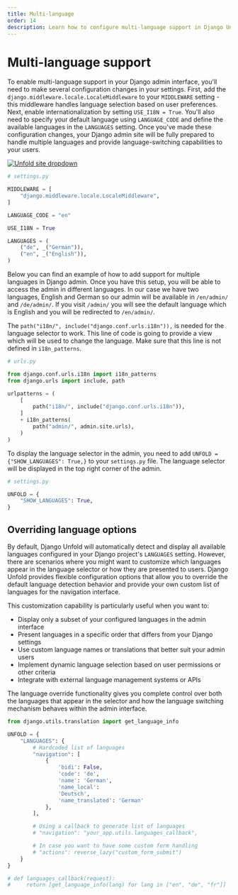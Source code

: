 ```yaml
---
title: Multi-language
order: 14
description: Learn how to configure multi-language support in Django Unfold admin panel with language switching, URL patterns, middleware setup, and internationalization settings for a fully localized admin interface.
---
```


# Multi-language support

To enable multi-language support in your Django admin interface, you'll need to make several configuration changes in your settings. First, add the `django.middleware.locale.LocaleMiddleware` to your `MIDDLEWARE` setting - this middleware handles language selection based on user preferences. Next, enable internationalization by setting `USE_I18N = True`. You'll also need to specify your default language using `LANGUAGE_CODE` and define the available languages in the `LANGUAGES` setting. Once you've made these configuration changes, your Django admin site will be fully prepared to handle multiple languages and provide language-switching capabilities to your users.

[![Unfold site dropdown](/static/docs/configuration/unfold-multilanguage.webp)](/static/docs/configuration/unfold-multilanguage.webp)

```python
# settings.py

MIDDLEWARE = [
    "django.middleware.locale.LocaleMiddleware",
]

LANGUAGE_CODE = "en"

USE_I18N = True

LANGUAGES = (
    ("de", _("German")),
    ("en", _("English")),
)
```

Below you can find an example of how to add support for multiple languages in Django admin. Once you have this setup, you will be able to access the admin in different languages. In our case we have two languages, English and German so our admin will be available in `/en/admin/` and `/de/admin/`. If you visit `/admin/` you will see the default language which is English and you will be redirected to `/en/admin/`.

The `path("i18n/", include("django.conf.urls.i18n")),` is needed for the language selector to work. This line of code is going to provide a view which will be used to change the language. Make sure that this line is not defined in `i18n_patterns`.

```python
# urls.py

from django.conf.urls.i18n import i18n_patterns
from django.urls import include, path

urlpatterns = (
    [
        path("i18n/", include("django.conf.urls.i18n")),
    ]
    + i18n_patterns(
        path("admin/", admin.site.urls),
    )
)
```

To display the language selector in the admin, you need to add `UNFOLD = {"SHOW_LANGUAGES": True,}` to your `settings.py` file. The language selector will be displayed in the top right corner of the admin.

```python
# settings.py

UNFOLD = {
    "SHOW_LANGUAGES": True,
}
```

## Overriding language options

By default, Django Unfold will automatically detect and display all available languages configured in your Django project's `LANGUAGES` setting. However, there are scenarios where you might want to customize which languages appear in the language selector or how they are presented to users. Django Unfold provides flexible configuration options that allow you to override the default language detection behavior and provide your own custom list of languages for the navigation interface.

This customization capability is particularly useful when you want to:

- Display only a subset of your configured languages in the admin interface
- Present languages in a specific order that differs from your Django settings
- Use custom language names or translations that better suit your admin users
- Implement dynamic language selection based on user permissions or other criteria
- Integrate with external language management systems or APIs

The language override functionality gives you complete control over both the languages that appear in the selector and how the language switching mechanism behaves within the admin interface.

```python
from django.utils.translation import get_language_info

UNFOLD = {
    "LANGUAGES": {
        # Hardcoded list of languages
        "navigation": [
            {
                'bidi': False,
                'code': 'de',
                'name': 'German',
                'name_local':
                'Deutsch',
                'name_translated': 'German'
            },
        ],

        # Using a callback to generate list of languages
        # "navigation": "your_app.utils.languages_callback",

        # In case you want to have some custom form handling
        # "actions": reverse_lazy("custom_form_submit")
    }
}

# def languages_callback(request):
#     return [get_language_info(lang) for lang in ["en", "de", "fr"]]
```

